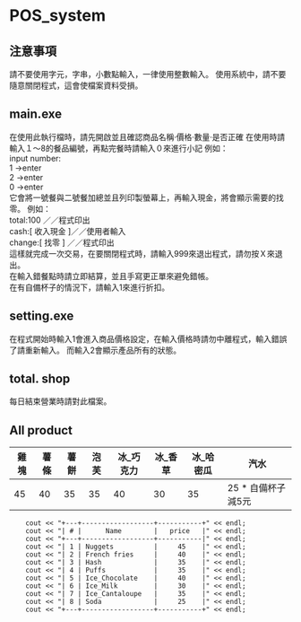 # POS_system
##  注意事項
請不要使用字元，字串，小數點輸入，一律使用整數輸入。
使用系統中，請不要隨意關閉程式，這會使檔案資料受損。
## main.exe
在使用此執行檔時，請先開啟並且確認商品名稱·價格·數量·是否正確
在使用時請輸入１～8的餐品編號，再點完餐時請輸入０來進行小記
例如：
<br>
input number:
<br>
1 ->enter
<br>
2 ->enter
<br>
0 ->enter
<br>
它會將一號餐與二號餐加總並且列印製螢幕上，再輸入現金，將會顯示需要的找零。
例如：
<br>
total:100     ／／程式印出
<br>
cash:[ 收入現金 ]／／使用者輸入
<br>
change:[ 找零 ]  ／／程式印出
<br>
這樣就完成一次交易，在要關閉程式時，請輸入999來退出程式，請勿按Ｘ來退出。
<BR>
在輸入錯餐點時請立即結算，並且手寫更正單來避免錯帳。
<br>
在有自備杯子的情況下，請輸入1來進行折扣。
## setting.exe
在程式開始時輸入1會進入商品價格設定，在輸入價格時請勿中離程式，輸入錯誤了請重新輸入。
而輸入2會顯示產品所有的狀態。
## total. shop
每日結束營業時請對此檔案。
## All product
| 雞塊 | 薯條 | 薯餅 | 泡芙 | 冰_巧克力 | 冰_香草 | 冰_哈密瓜 | 汽水 |
| ---- | ---- | ---- | ---- | --------- | ------- | --------- | ---- |
| 45       |40      | 35     |    35  |   40        |30         | 35          |   25 * 自備杯子減5元  |
		cout << "+---+------------------+-----------+" << endl;
		cout << "| # |      Name        |   price   |" << endl;
		cout << "+---+------------------+-----------|" << endl;
		cout << "| 1 | Nuggets          |     45    |" << endl;
		cout << "| 2 | French fries     |     40    |" << endl;
		cout << "| 3 | Hash             |     35    |" << endl;
		cout << "| 4 | Puffs            |     35    |" << endl;
		cout << "| 5 | Ice_Chocolate    |     40    |" << endl;
		cout << "| 6 | Ice_Milk         |     30    |" << endl;
		cout << "| 7 | Ice_Cantaloupe   |     35    |" << endl;
		cout << "| 8 | Soda             |     25    |" << endl;
		cout << "+---+------------------+-----------+" << endl;
